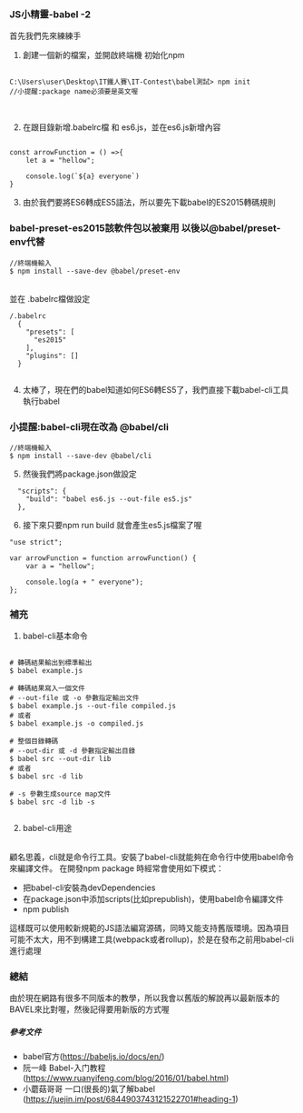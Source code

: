 ### JS小精靈-babel -2

首先我們先來練練手
1. 創建一個新的檔案，並開啟終端機 初始化npm

```

C:\Users\user\Desktop\IT鐵人賽\IT-Contest\babel測試> npm init
//小提醒:package name必須要是英文喔

```
</br>

2. 在跟目錄新增.babelrc檔 和 es6.js，並在es6.js新增內容

```

const arrowFunction = () =>{
    let a = "hellow";

    console.log(`${a} everyone`)
}

```
3. 由於我們要將ES6轉成ES5語法，所以要先下載babel的ES2015轉碼規則

### babel-preset-es2015該軟件包以被棄用 以後以@babel/preset-env代替

```
//終端機輸入
$ npm install --save-dev @babel/preset-env

```

</br>
並在 .babelrc檔做設定

```
/.babelrc
  {
    "presets": [
      "es2015"
    ],
    "plugins": []
  }
  
 ```
  
4.  太棒了，現在們的babel知道如何ES6轉ES5了，我們直接下載babel-cli工具執行babel

### 小提醒:babel-cli現在改為 @babel/cli

```
//終端機輸入
$ npm install --save-dev @babel/cli

```

5. 然後我們將package.json做設定


```
  "scripts": {
    "build": "babel es6.js --out-file es5.js"
  },
```

6. 接下來只要npm run build 就會產生es5.js檔案了喔
```
"use strict";

var arrowFunction = function arrowFunction() {
    var a = "hellow";

    console.log(a + " everyone");
};

```

### 補充
1. babel-cli基本命令
```

# 轉碼結果輸出到標準輸出
$ babel example.js

# 轉碼結果寫入一個文件
# --out-file 或 -o 參數指定輸出文件
$ babel example.js --out-file compiled.js
# 或者
$ babel example.js -o compiled.js

# 整個目錄轉碼
# --out-dir 或 -d 參數指定輸出目錄
$ babel src --out-dir lib
# 或者
$ babel src -d lib

# -s 參數生成source map文件
$ babel src -d lib -s


```

2. babel-cli用途

</br>
顧名思義，cli就是命令行工具。安裝了babel-cli就能夠在命令行中使用babel命令來編譯文件。
在開發npm package 時經常會使用如下模式：

</br>

- 把babel-cli安裝為devDependencies
- 在package.json中添加scripts(比如prepublish)，使用babel命令編譯文件
- npm publish

這樣既可以使用較新規範的JS語法編寫源碼，同時又能支持舊版環境。因為項目可能不太大，用不到構建工具(webpack或者rollup)，於是在發布之前用babel-cli進行處理

### 總結
由於現在網路有很多不同版本的教學，所以我會以舊版的解說再以最新版本的BAVEL來比對喔，然後記得要用新版的方式喔

##### 參考文件

- babel官方(https://babeljs.io/docs/en/)
- 阮一峰 Babel-入门教程(https://www.ruanyifeng.com/blog/2016/01/babel.html)
- 小蘑菇哥哥 一口(很長的)氣了解babel (https://juejin.im/post/6844903743121522701#heading-1)



